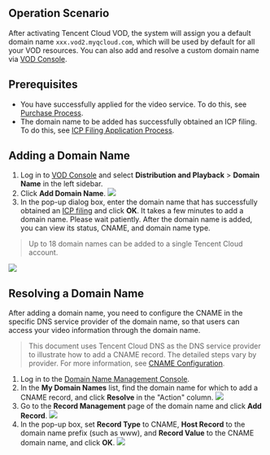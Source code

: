 ## Operation Scenario
After activating Tencent Cloud VOD, the system will assign you a default domain name `xxx.vod2.myqcloud.com`, which will be used by default for all your VOD resources. You can also add and resolve a custom domain name via [VOD Console](https://console.cloud.tencent.com/video/cdnlog).
## Prerequisites
- You have successfully applied for the video service. To do this, see [Purchase Process](https://cloud.tencent.com/document/product/266/2839).
- The domain name to be added has successfully obtained an ICP filing. To do this, see [ICP Filing Application Process](https://cloud.tencent.com/document/product/243/18909).

## Adding a Domain Name
1. Log in to [VOD Console](https://console.cloud.tencent.com/video/cdnlog) and select **Distribution and Playback** > **Domain Name** in the left sidebar.
2. Click **Add Domain Name**.
 ![](https://main.qcloudimg.com/raw/04bf9340b103ab3f6e053e4f26f14374.png)
3. In the pop-up dialog box, enter the domain name that has successfully obtained an [ICP filing](https://cloud.tencent.com/document/product/243/18909) and click **OK**.
It takes a few minutes to add a domain name. Please wait patiently. After the domain name is added, you can view its status, CNAME, and domain name type.
>Up to 18 domain names can be added to a single Tencent Cloud account.
>
 ![](https://main.qcloudimg.com/raw/49fe1f6a8490375bceba65cdbf824613.png)
 
## Resolving a Domain Name
After adding a domain name, you need to configure the CNAME in the specific DNS service provider of the domain name, so that users can access your video information through the domain name.
>This document uses Tencent Cloud DNS as the DNS service provider to illustrate how to add a CNAME record. The detailed steps vary by provider. For more information, see [CNAME Configuration](https://cloud.tencent.com/document/product/570/11134).

1. Log in to the [Domain Name Management Console](https://console.cloud.tencent.com/domain).
2. In the **My Domain Names** list, find the domain name for which to add a CNAME record, and click **Resolve** in the "Action" column.
 ![](https://main.qcloudimg.com/raw/66826f1e9105e359279b6290a3dcd5d4.png)
2. Go to the **Record Management** page of the domain name and click **Add Record**.
 ![](https://main.qcloudimg.com/raw/53b07e045bddf3d8b8a11ec8d8dced4b.png)
3. In the pop-up box, set **Record Type** to CNAME, **Host Record** to the domain name prefix (such as www), and **Record Value** to the CNAME domain name, and click **OK**.
 ![](https://mc.qcloudimg.com/static/img/1374c7877eca588d8a14779a60b13a1e/add_cname.png)
